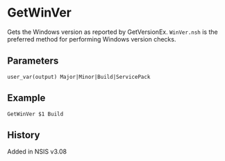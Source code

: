 # GetWinVer

Gets the Windows version as reported by GetVersionEx. `WinVer.nsh` is the preferred method for performing Windows version checks.

## Parameters

    user_var(output) Major|Minor|Build|ServicePack

## Example

    GetWinVer $1 Build

## History

Added in NSIS v3.08
